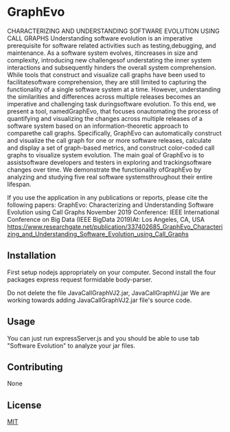 # GraphEvo

CHARACTERIZING AND UNDERSTANDING SOFTWARE EVOLUTION USING CALL GRAPHS
Understanding software evolution is an imperative prerequisite for software related activities such as testing,debugging, and maintenance. As a software system evolves, itincreases in size and complexity, introducing new challengesof understating the inner system interactions and subsequently hinders the overall system comprehension. While tools that construct and visualize call graphs have been used to facilitatesoftware comprehension, they are still limited to capturing the functionality of a single software system at a time. However, understanding the similarities and differences across multiple releases becomes an imperative and challenging task duringsoftware evolution. To this end, we present a tool, namedGraphEvo, that focuses onautomating the process of quantifying and visualizing the changes across multiple releases of a software system based on an information-theoretic approach to comparethe call graphs. Specifically, GraphEvo can automatically construct and visualize the call graph for one or more software releases, calculate and display a set of graph-based metrics, and construct color-coded call graphs to visualize system evolution. The main goal of GraphEvo is to assistsoftware developers and testers in exploring and trackingsoftware changes over time. We demonstrate the functionality ofGraphEvo by analyzing and studying five real software systemsthroughout their entire lifespan.


If you use the application in any publications or reports, please cite the following papers: 
GraphEvo: Characterizing and Understanding Software Evolution using Call Graphs November 2019 Conference: IEEE International Conference on Big Data (IEEE BigData 2019)At: Los Angeles, CA, USA https://www.researchgate.net/publication/337402685_GraphEvo_Characterizing_and_Understanding_Software_Evolution_using_Call_Graphs
## Installation

First setup nodejs appropriately on your computer.
Second install the four packages express request formidable body-parser.

Do not delete the file JavaCallGraphVJ2.jar, JavaCallGraphVJ.jar
We are working towards adding JavaCallGraphVJ2.jar file's source code.
## Usage

You can just run expressServer.js and you should be able to use tab "Software Evolution" to analyze your jar files.

## Contributing
None

## License
[MIT](https://choosealicense.com/licenses/mit/)
